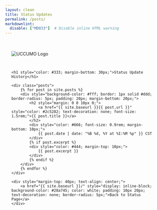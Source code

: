 ```yaml
---
layout: clean
title: Status Updates
permalink: /posts/
markdownlint:
  disable: ["MD033"]  # Disable inline HTML warning
---
```


<div style="max-width: 800px; margin: 50px auto; padding: 0 20px;">
    <img src="{{ site.baseurl }}/media/image.png" alt="UCCUMO Logo" style="max-width: 200px; margin-bottom: 30px;">
    
    <h1 style="color: #333; margin-bottom: 30px;">Status Update History</h1>

    <div class="posts">
        {% for post in site.posts %}
        <div style="background-color: #fff; border: 1px solid #ddd; border-radius: 5px; padding: 20px; margin-bottom: 20px;">
            <h2 style="margin: 0 0 10px 0;">
                <a href="{{ site.baseurl }}{{ post.url }}" style="color: #2c5282; text-decoration: none; font-size: 1.5rem;">{{ post.title }}</a>
            </h2>
            <div style="color: #666; font-size: 0.9rem; margin-bottom: 10px;">
                {{ post.date | date: "%B %d, %Y at %I:%M %p" }} CST
            </div>
            {% if post.excerpt %}
            <div style="color: #444; margin-top: 10px;">
                {{ post.excerpt }}
            </div>
            {% endif %}
        </div>
        {% endfor %}
    </div>

    <div style="margin-top: 40px; text-align: center;">
        <a href="{{ site.baseurl }}/" style="display: inline-block; background-color: #28a745; color: white; padding: 10px 20px; text-decoration: none; border-radius: 5px;">Back to Status Page</a>
    </div>
</div>
